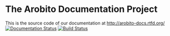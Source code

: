 The Arobito Documentation Project
=================================

This is the source code of our documentation at http://arobito-docs.rtfd.org/ [![Documentation 
Status](https://readthedocs.org/projects/arobito-docs/badge/?version=latest)](https://readthedocs.org/projects/arobito-docs/?badge=latest) [![Build 
Status](https://travis-ci.org/arobito/arobito-docs.svg?branch=master)](https://travis-ci.org/arobito/arobito-docs)

